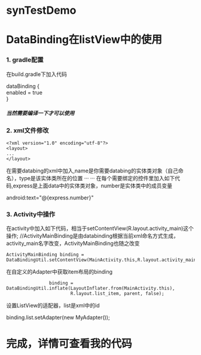 # synTestDemo
# DataBinding在listView中的使用 
### 1. gradle配置
在build.gradle下加入代码

dataBinding {<br/>
        enabled = true<br/>
}
##### 当然需要编译一下才可以使用
### 2. xml文件修改
```
<?xml version="1.0" encoding="utf-8"?>
<layout>
...
</layout>
```
在需要databing的xml中加入<data>,name是你需要databing的实体类对象（自己命名），type是该实体类所在的位置
···
<data>
        <variable
            name="express"
            type="syn.databingdemo.Express">
        </variable>
</data>
···
在每个需要绑定的控件里加入如下代码,express是上面data中的实体类对象，number是实体类中的成员变量

android:text="@{express.number}"
### 3. Activity中操作
在activity中加入如下代码，相当于setContentView(R.layout.activity_main)这个操作;
//ActivityMainBinding是由databinding根据当前xml命名方式生成，activity_main名字改变，ActivityMainBinding也随之改变
```
ActivityMainBinding binding = DataBindingUtil.setContentView(MainActivity.this,R.layout.activity_main);
```
在自定义的Adapter中获取item布局的binding <Br/>
```
                binding = DataBindingUtil.inflate(LayoutInflater.from(MainActivity.this),
                        R.layout.list_item, parent, false);
```
设置ListView的适配器，list是xml中的id 

binding.list.setAdapter(new MyAdapter());
# 完成，详情可查看我的代码
